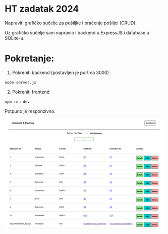 # HT zadatak 2024
Napraviti grafičko sučelje za pošiljke i praćenje pošiljci (CRUD).

Uz grafičko sučelje sam napravio i backend u ExpressJS i database u SQLite-u.
# Pokretanje:
1) Pokreniti backend (postavljen je port na 3000)
```
node server.js
```
 2) Pokreniti frontend
```
npm run dev
```

Potpuno je responzivno.

![](screenshot.png)
